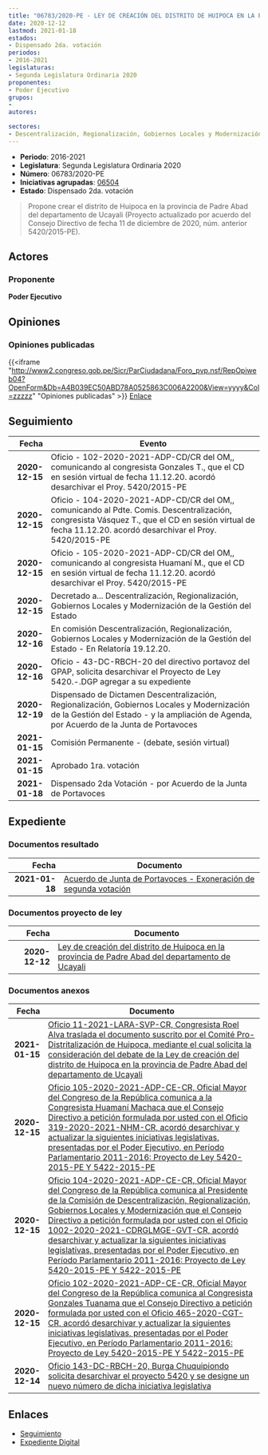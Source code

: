 ```yaml
---
title: "06783/2020-PE - LEY DE CREACIÓN DEL DISTRITO DE HUIPOCA EN LA PROVINCIA DE PADRE ABAD DEL DEPARTAMENTO DE UCAYALI"
date: 2020-12-12
lastmod: 2021-01-18
estados:
- Dispensado 2da. votación
periodos:
- 2016-2021
legislaturas:
- Segunda Legislatura Ordinaria 2020
proponentes:
- Poder Ejecutivo
grupos:
- 
autores:

sectores:
- Descentralización, Regionalización, Gobiernos Locales y Modernización de la Gestión del Estado
---
```

- **Periodo**: 2016-2021
- **Legislatura**: Segunda Legislatura Ordinaria 2020
- **Número**: 06783/2020-PE
- **Iniciativas agrupadas**: [06504](../../06500/06504)
- **Estado**: Dispensado 2da. votación

> Propone crear el distrito de Huipoca en la provincia de Padre Abad del departamento de Ucayali (Proyecto actualizado por acuerdo del Consejo Directivo de fecha 11 de diciembre de 2020, núm. anterior 5420/2015-PE).


## Actores

### Proponente

**Poder Ejecutivo**

## Opiniones

### Opiniones publicadas

{{<iframe "http://www2.congreso.gob.pe/Sicr/ParCiudadana/Foro_pvp.nsf/RepOpiweb04?OpenForm&Db=A4B039EC50ABD78A0525863C006A2200&View=yyyy&Col=zzzzz" "Opiniones publicadas" >}}
[Enlace](http://www2.congreso.gob.pe/Sicr/ParCiudadana/Foro_pvp.nsf/RepOpiweb04?OpenForm&Db=A4B039EC50ABD78A0525863C006A2200&View=yyyy&Col=zzzzz)


## Seguimiento

| Fecha | Evento |
|------:|--------|
| **2020-12-15** | Oficio - 102-2020-2021-ADP-CD/CR del OM,, comunicando al congresista Gonzales T., que el CD en sesión virtual de fecha 11.12.20. acordó desarchivar el Proy. 5420/2015-PE |
| **2020-12-15** | Oficio - 104-2020-2021-ADP-CD/CR del OM,, comunicando al Pdte. Comis. Descentralización, congresista Vásquez T., que el CD en sesión virtual de fecha 11.12.20. acordó desarchivar el Proy. 5420/2015-PE |
| **2020-12-15** | Oficio - 105-2020-2021-ADP-CD/CR del OM,, comunicando al congresista Huamaní M., que el CD en sesión virtual de fecha 11.12.20. acordó desarchivar el Proy. 5420/2015-PE |
| **2020-12-15** | Decretado a... Descentralización, Regionalización, Gobiernos Locales y Modernización de la Gestión del Estado |
| **2020-12-16** | En comisión Descentralización, Regionalización, Gobiernos Locales y Modernización de la Gestión del Estado - En Relatoría 19.12.20. |
| **2020-12-16** | Oficio - 43-DC-RBCH-20 del directivo portavoz del GPAP, solicita desarchivar el Proyecto de Ley 5420.-.DGP agregar a su expediente |
| **2020-12-19** | Dispensado de Dictamen Descentralización, Regionalización, Gobiernos Locales y Modernización de la Gestión del Estado - y la ampliación de Agenda, por Acuerdo de la Junta de Portavoces |
| **2021-01-15** | Comisión Permanente - (debate, sesión virtual) |
| **2021-01-15** | Aprobado 1ra. votación |
| **2021-01-18** | Dispensado 2da Votación - por Acuerdo de la Junta de Portavoces |

## Expediente

### Documentos resultado

| Fecha | Documento |
|------:|-----------|
| **2021-01-18** | [Acuerdo de Junta de Portavoces - Exoneración de segunda votación](http://www.leyes.congreso.gob.pe/Documentos/2016_2021/Acuerdos/Junta_Portavoces/AJP06783-20210118.pdf) |

### Documentos proyecto de ley

| Fecha | Documento |
|------:|-----------|
| **2020-12-12** | [Ley de creación del distrito de Huipoca en la provincia de Padre Abad del departamento de Ucayali](https://leyes.congreso.gob.pe/Documentos/2016_2021/Proyectos_de_Ley_y_de_Resoluciones_Legislativas/PL06783-20201212.pdf) |

### Documentos anexos

| Fecha | Documento |
|------:|-----------|
| **2021-01-15** | [Oficio 11-2021-LARA-SVP-CR, Congresista Roel Alva traslada el documento suscrito por el Comité Pro-Distritalización de Huipoca, mediante el cual solicita la consideración del debate de la Ley de creación del distrito de Huipoca en la provincia de Padre Abad del departamento de Ucayali](http://www.leyes.congreso.gob.pe/Documentos/2016_2021/Oficios/Congresistas/OFICIO-11-2021-LARA-SVP-CR.pdf) |
| **2020-12-15** | [Oficio 105-2020-2021-ADP-CE-CR, Oficial Mayor del Congreso de la República comunica a la Congresista Huamaní Machaca que el Consejo Directivo a petición formulada por usted con el Oficio 319-2020-2021-NHM-CR, acordó desarchivar y actualizar la siguientes iniciativas legislativas, presentadas por el Poder Ejecutivo, en Período Parlamentario 2011-2016: Proyecto de Ley 5420-2015-PE Y 5422-2015-PE](http://www.leyes.congreso.gob.pe/Documentos/2016_2021/Oficios/Oficialia_Mayor/OFICIO-105-2020-2021-ADP-CD-CR.pdf) |
| **2020-12-15** | [Oficio 104-2020-2021-ADP-CE-CR, Oficial Mayor del Congreso de la República comunica al Presidente de la Comisión de Descentralización, Regionalización, Gobiernos Locales y Modernización que el Consejo Directivo a petición formulada por usted con el Oficio 1002-2020-2021-CDRGLMGE-GVT-CR, acordó desarchivar y actualizar la siguientes iniciativas legislativas, presentadas por el Poder Ejecutivo, en Período Parlamentario 2011-2016: Proyecto de Ley 5420-2015-PE Y 5422-2015-PE](http://www.leyes.congreso.gob.pe/Documentos/2016_2021/Oficios/Oficialia_Mayor/OFICIO-104-2020-2021-ADP-CD-CR.pdf) |
| **2020-12-15** | [Oficio 102-2020-2021-ADP-CE-CR, Oficial Mayor del Congreso de la República comunica al Congresista Gonzales Tuanama que el Consejo Directivo a petición formulada por usted con el Oficio 465-2020-CGT-CR, acordó desarchivar y actualizar la siguientes iniciativas legislativas, presentadas por el Poder Ejecutivo, en Período Parlamentario 2011-2016: Proyecto de Ley 5420-2015-PE Y 5422-2015-PE](http://www.leyes.congreso.gob.pe/Documentos/2016_2021/Oficios/Oficialia_Mayor/OFICIO-102-2020-2021-ADP-CD-CR.pdf) |
| **2020-12-14** | [Oficio 143-DC-RBCH-20, Burga Chuquipiondo solicita desarchivar el proyecto 5420 y se designe un nuevo número de dicha iniciativa legislativa](http://www.leyes.congreso.gob.pe/Documentos/2016_2021/Oficios/Congresistas/OFICIO-143-DC-RBCH-20.pdf) |

## Enlaces

- [Seguimiento](http://www2.congreso.gob.pe/Sicr/TraDocEstProc/CLProLey2016.nsf/f7fff46988ca05b1052578e100829cc7/73c850ab68cd67410525863c006df4d1?OpenDocument)
- [Expediente Digital](http://www2.congreso.gob.pe/Sicr/TraDocEstProc/Expvirt_2011.nsf/visbusqptramdoc1621/06783?opendocument)

